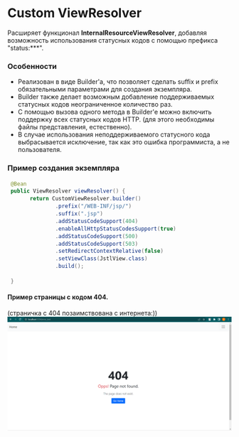
# Custom ViewResolver
Расширяет функционал **InternalResourceViewResolver**, добавляя возможность использования статусных кодов с помощью префикса "status:***". 

### Особенности
-  Реализован в виде Builder'a, что позволяет сделать suffix и prefix обязательными параметрами для создания экземпляра. 
-  Builder также делает возможным добавление поддерживаемых статусных кодов неограниченное количество раз.
-  С помощью вызова одного метода в Builder'e можно включить поддержку всех статусных кодов HTTP. (для этого необходимы файлы представления, естественно).
-  В случае использования неподдерживаемого статусного кода выбрасывается исключение, так как это ошибка программиста, а не пользователя. 

### Пример создания экземпляра

 ```java
  @Bean
  public ViewResolver viewResolver() {
        return CustomViewResolver.builder()
                .prefix("/WEB-INF/jsp/")
                .suffix(".jsp")
                .addStatusCodeSupport(404)
                .enableAllHttpStatusCodesSupport(true)
                .addStatusCodeSupport(500)
                .addStatusCodeSupport(503)
                .setRedirectContextRelative(false)
                .setViewClass(JstlView.class)
                .build();

  }
```

#### Пример страницы с кодом 404.
(страничка с 404 позаимствована с интернета:)) 
![Пример](/image.png)

 
